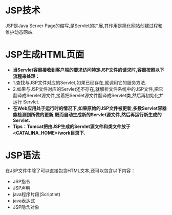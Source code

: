 # JSP技术
JSP是Java Server Page的缩写,是Servlet的扩展,其作用是简化网站创建过程和维护动态网站.

# JSP生成HTML页面
* **当Servlet容器接收到客户端的要求访问特定JSP文件的请求时,容器按照以下流程来处理：**
* 1.查找与JSP文件对应的Servlet,如果已经存在,就调用它的服务方法.
* 2.如果与JSP文件对应的Servlet还不存在,就解析文件系统中的JSP文件,把它翻译成Servlet源文件,接着把Servlet源文件翻译成Servlet类,然后再初始化并运行        Servlet.
* **在Web应用处于运行时的情况下,如果原始的JSP文件被更新,多数Servlet容器能检测到所做的更新,既而自动生成新的Servlet源文件,然后再运行新生成的Servlet.**
* **Tips：Tomcat把由JSP生成的Servlet源文件和类文件放于<CATALINA_HOME>/work目录下.**

# JSP语法
在JSP文件中除了可以直接包含HTML文本,还可以包含以下内容：
* JSP指令
* JSP声明
* java程序片段(Scriptlet)
* java表达式
* JSP隐含对象


